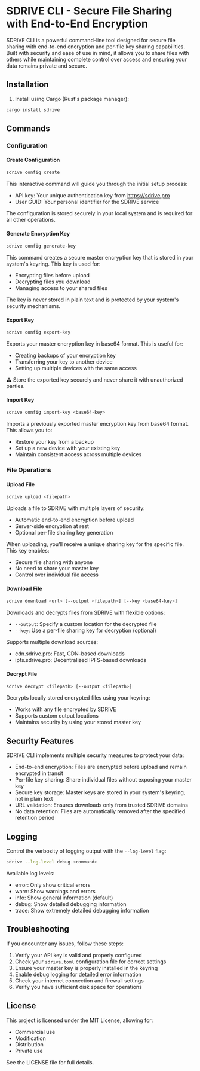 # SDRIVE CLI - Secure File Sharing with End-to-End Encryption

SDRIVE CLI is a powerful command-line tool designed for secure file sharing with end-to-end encryption and per-file key sharing capabilities. Built with security and ease of use in mind, it allows you to share files with others while maintaining complete control over access and ensuring your data remains private and secure.

## Installation

1. Install using Cargo (Rust's package manager):
```bash
cargo install sdrive
```

## Commands

### Configuration

#### Create Configuration
```bash
sdrive config create
```
This interactive command will guide you through the initial setup process:
- API key: Your unique authentication key from https://sdrive.pro
- User GUID: Your personal identifier for the SDRIVE service

The configuration is stored securely in your local system and is required for all other operations.

#### Generate Encryption Key
```bash
sdrive config generate-key
```
This command creates a secure master encryption key that is stored in your system's keyring. This key is used for:
- Encrypting files before upload
- Decrypting files you download
- Managing access to your shared files

The key is never stored in plain text and is protected by your system's security mechanisms.

#### Export Key
```bash
sdrive config export-key
```
Exports your master encryption key in base64 format. This is useful for:
- Creating backups of your encryption key
- Transferring your key to another device
- Setting up multiple devices with the same access

⚠️ Store the exported key securely and never share it with unauthorized parties.

#### Import Key
```bash
sdrive config import-key <base64-key>
```
Imports a previously exported master encryption key from base64 format. This allows you to:
- Restore your key from a backup
- Set up a new device with your existing key
- Maintain consistent access across multiple devices

### File Operations

#### Upload File
```bash
sdrive upload <filepath>
```
Uploads a file to SDRIVE with multiple layers of security:
- Automatic end-to-end encryption before upload
- Server-side encryption at rest
- Optional per-file sharing key generation

When uploading, you'll receive a unique sharing key for the specific file. This key enables:
- Secure file sharing with anyone
- No need to share your master key
- Control over individual file access

#### Download File
```bash
sdrive download <url> [--output <filepath>] [--key <base64-key>]
```
Downloads and decrypts files from SDRIVE with flexible options:
- `--output`: Specify a custom location for the decrypted file
- `--key`: Use a per-file sharing key for decryption (optional)

Supports multiple download sources:
- cdn.sdrive.pro: Fast, CDN-based downloads
- ipfs.sdrive.pro: Decentralized IPFS-based downloads

#### Decrypt File
```bash
sdrive decrypt <filepath> [--output <filepath>]
```
Decrypts locally stored encrypted files using your keyring:
- Works with any file encrypted by SDRIVE
- Supports custom output locations
- Maintains security by using your stored master key

## Security Features

SDRIVE CLI implements multiple security measures to protect your data:
- End-to-end encryption: Files are encrypted before upload and remain encrypted in transit
- Per-file key sharing: Share individual files without exposing your master key
- Secure key storage: Master keys are stored in your system's keyring, not in plain text
- URL validation: Ensures downloads only from trusted SDRIVE domains
- No data retention: Files are automatically removed after the specified retention period

## Logging

Control the verbosity of logging output with the `--log-level` flag:
```bash
sdrive --log-level debug <command>
```
Available log levels:
- error: Only show critical errors
- warn: Show warnings and errors
- info: Show general information (default)
- debug: Show detailed debugging information
- trace: Show extremely detailed debugging information

## Troubleshooting

If you encounter any issues, follow these steps:
1. Verify your API key is valid and properly configured
2. Check your `sdrive.toml` configuration file for correct settings
3. Ensure your master key is properly installed in the keyring
4. Enable debug logging for detailed error information
5. Check your internet connection and firewall settings
6. Verify you have sufficient disk space for operations

## License

This project is licensed under the MIT License, allowing for:
- Commercial use
- Modification
- Distribution
- Private use

See the LICENSE file for full details.

